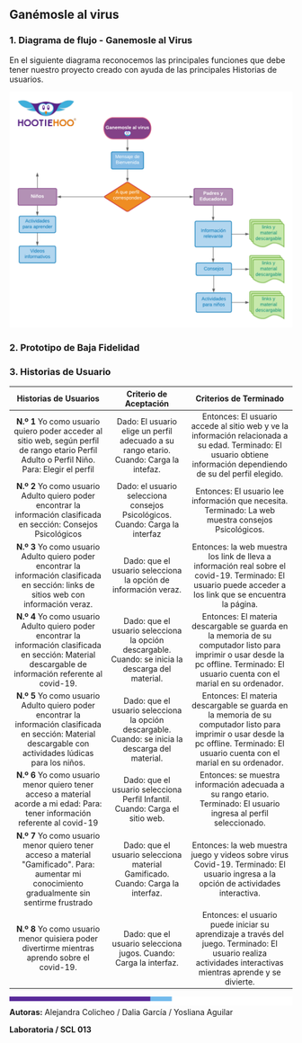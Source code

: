 ## Ganémosle al virus

### 1. Diagrama de flujo - Ganemosle al Virus

En el siguiente diagrama reconocemos las principales funciones que debe tener nuestro proyecto creado con ayuda de las principales Historias de usuarios.

![Diagrama](src/Img/Diagrama-GAV.png)

### 2. Prototipo de Baja Fidelidad

### 3. Historias de Usuario

|                                                                   			**Historias de Usuarios** 		                                                                  |                                      			**Criterio de Aceptación** 		                                     |                                                                                			**Criterios de Terminado** 		                                                                              |
|:-------------------------------------------------------------------------------------------------------------------------------------------------------------:|:----------------------------------------------------------------------------------------------------:|:---------------------------------------------------------------------------------------------------------------------------------------------------------------------------------------:|
|  			**N.º 1** Yo 			como usuario quiero poder acceder al sitio web, según perfil de 			rango etario Perfil Adulto o  Perfil Niño. Para: Elegir el 			perfil 		              |  			Dado: El usuario elige un 			perfil adecuado a su rango etario. Cuando: Carga la intefaz.  			 		           |  			Entonces: El usuario accede 			al sitio web y ve la información relacionada a su edad. 			Terminado: El usuario obtiene información dependiendo de su del 			perfil elegido. 		                   |
|  			**N.º 2** Yo 			como usuario Adulto quiero poder encontrar la información 			clasificada en sección: Consejos Psicológicos 		                                        |  			Dado: el usuario selecciona 			consejos Psicológicos. Cuando:  Carga la interfaz  			 		                    |  			Entonces: El usuario lee 			información que necesita. Terminado: La web muestra consejos 			Psicológicos. 		                                                                                   |
|  			**N.º 3** Yo 			como usuario Adulto quiero poder encontrar la información 			clasificada en sección: links de sitios web con información 			veraz. 		                   |  			Dado: que el usuario 			selecciona la opción de información veraz.  			 		                                  |  			Entonces: la web muestra 			los link de lleva a información real sobre el covid-19. 			Terminado: El usuario puede acceder a los link que se encuentra la 			página. 		                           |
|  			**N.º 4** Yo 			como usuario Adulto quiero poder encontrar la información 			clasificada en sección: Material descargable de información 			referente al covid-19. 		   |  			Dado: que el usuario 			selecciona la opción descargable. Cuando: se inicia la descarga 			del material. 		 |  			Entonces: El materia 			descargable se guarda en la memoria de su computador listo para 			imprimir o usar desde la pc offline. Terminado: El usuario cuenta 			con el marial en su ordenador. 		 |
|  			**N.º 5** Yo 			como usuario Adulto quiero poder encontrar la información 			clasificada en sección: Material descargable con actividades 			lúdicas para los niños. 		 |  			Dado: que el usuario 			selecciona la opción descargable. Cuando: se inicia la descarga 			del material. 		 |  			Entonces: El materia 			descargable se guarda en la memoria de su computador listo para 			imprimir o usar desde la pc offline. Terminado: El usuario cuenta 			con el marial en su ordenador. 		 |
|  			**N.º 6** Yo 			como usuario menor quiero tener acceso a material acorde a mi 			edad:  Para: tener información referente al covid-19 		                             |  			Dado: que el usuario 			selecciona Perfil Infantil. Cuando: Carga el sitio web. 		                       |  			Entonces: se muestra 			información adecuada a su rango etario. Terminado: El usuario 			ingresa al perfil seleccionado. 		                                                                    |
|  			**N.º 7** Yo 			como usuario menor quiero tener acceso a material "Gamificado". 			 Para: aumentar mi conocimiento gradualmente sin sentirme 			frustrado 		            |  			Dado: que el usuario 			selecciona material Gamificado. Cuando: Carga la interfaz. 		                    |  			Entonces: la web muestra 			juego y videos sobre virus Covid-19. Terminado: El usuario ingresa 			a la opción de actividades interactiva. 		                                                   |
|  			**N.º 8** Yo 			como usuario menor quisiera poder divertirme mientras aprendo 			sobre el covid-19. 		                                                               |  			Dado: que el usuario 			selecciona jugos. Cuando: Carga la interfaz. 		                                  |  			Entonces: el usuario puede 			iniciar su aprendizaje a través del juego. Terminado: El usuario 			realiza actividades interactivas mientras aprende y se divierte.  			   			 		                     |

![Footer](src/Img/footerHootieHoo.jpg)
**Autoras:** Alejandra Colicheo / Dalia García / Yosliana Aguilar

**Laboratoria / SCL 013**